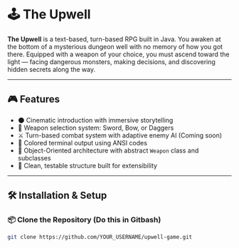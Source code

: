 # 🕹️ The Upwell

**The Upwell** is a text-based, turn-based RPG built in Java. You awaken at the bottom of a mysterious dungeon well with no memory of how you got there. 
Equipped with a weapon of your choice, you must ascend toward the light — facing dangerous monsters, making decisions, and discovering hidden secrets along the way.

---

## 🎮 Features

- 🌑 Cinematic introduction with immersive storytelling
- 🧱 Weapon selection system: Sword, Bow, or Daggers
- ⚔️ Turn-based combat system with adaptive enemy AI (Coming soon)
- 🎨 Colored terminal output using ANSI codes
- 🧠 Object-Oriented architecture with abstract `Weapon` class and subclasses
- 🧪 Clean, testable structure built for extensibility

---

## 🛠️ Installation & Setup

### 📦 Clone the Repository (Do this in Gitbash)

```bash
git clone https://github.com/YOUR_USERNAME/upwell-game.git
